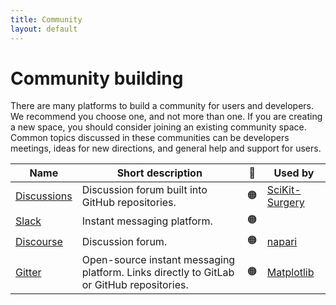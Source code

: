 ```yaml
---
title: Community
layout: default
---
```


# Community building

There are many platforms to build a community for users and developers.
We recommend you choose one, and not more than one.
If you are creating a new space, you should consider joining an existing community space.
Common topics discussed in these communities can be developers meetings, ideas for new directions, and general help and support for users.

| Name                                                  | Short description                                                                        | 🚦  | Used by                                                                        |
| ----------------------------------------------------- | ---------------------------------------------------------------------------------------- | :-: | ------------------------------------------------------------------------------ |
| [Discussions](https://docs.github.com/en/discussions) | Discussion forum built into GitHub repositories.                                         | 🟠  | [SciKit-Surgery](https://github.com/SciKit-Surgery/scikit-surgery/discussions) |
| [Slack](https://slack.com/intl/en-gb/)                | Instant messaging platform.                                                              | 🟠  |                                                                                |
| [Discourse](https://discourse.org/)                   | Discussion forum.                                                                        | 🟠  | [napari](https://forum.image.sc/tag/napari)                                    |
| [Gitter](https://gitter.im/)                          | Open-source instant messaging platform. Links directly to GitLab or GitHub repositories. | 🟠  | [Matplotlib](https://gitter.im/matplotlib/matplotlib)                          |
